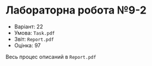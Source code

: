 # Лабораторна робота №9-2

- Варіант: 22
- Умова: `Task.pdf`
- Звіт: `Report.pdf`
- Оцінка: 97

Весь процес описаний в `Report.pdf`